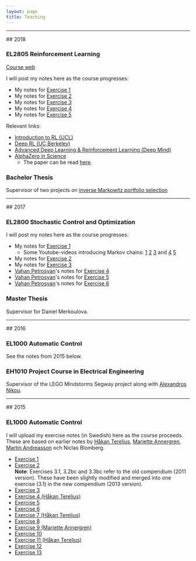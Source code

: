```yaml
---
layout: page
title: Teaching
---
```


<hr>
## 2018

### EL2805 Reinforcement Learning

[Course web](https://www.kth.se/student/kurser/kurs/EL2805?l=en)

I will post my notes here as the course progresses:

* My notes for [Exercise 1](http://rmattila.github.io/public/el2805_ex1.pdf)
* My notes for [Exercise 2](http://rmattila.github.io/public/el2805_ex2.pdf)
* My notes for [Exercise 3](http://rmattila.github.io/public/el2805_ex3.pdf)
* My notes for [Exercise 4](http://rmattila.github.io/public/el2805_ex4.pdf)
* My notes for [Exercise 5](http://rmattila.github.io/public/el2805_ex5.pdf)

Relevant links:

* [Introduction to RL (UCL)](http://www0.cs.ucl.ac.uk/staff/d.silver/web/Teaching.html)
* [Deep RL (UC Berkeley)](http://rail.eecs.berkeley.edu/deeprlcourse/)
* [Advanced Deep Learning & Reinforcement Learning (Deep Mind)](https://www.youtube.com/playlist?list=PLqYmG7hTraZDNJre23vqCGIVpfZ_K2RZs)
* [AlphaZero in
  Science](https://deepmind.com/blog/alphazero-shedding-new-light-grand-games-chess-shogi-and-go/)
    * The paper can be read [here](http://science.sciencemag.org/content/362/6419/1140).

### Bachelor Thesis
Supervisor of two projects on [inverse Markowitz portfolio
selection](https://www.kth.se/social/course/EF112X/page/context-c-learning-in-dynamical-systems/)

<hr>
## 2017

### EL2800 Stochastic Control and Optimization

I will post my notes here as the course progresses:

* My notes for [Exercise 1](http://rmattila.github.io/public/el2800_ex1.pdf)
    * Some Youtube-videos introducing Markov chains: 
[1](https://www.youtube.com/watch?v=7KGdE2AK_MQ)
[2](https://www.youtube.com/watch?v=WUjt98HcHlk)
[3](https://www.youtube.com/watch?v=j6OUj9tleVM)
and
[4](https://www.youtube.com/watch?v=Pce7KKeUf5w)
[5](https://www.youtube.com/watch?v=daY4lgEyEPc)
* My notes for [Exercise 2](http://rmattila.github.io/public/el2800_ex2.pdf)
* My notes for [Exercise 3](http://rmattila.github.io/public/el2800_ex3.pdf)
* [Vahan Petrosyan](https://www.kth.se/profile/vahanp)'s notes for [Exercise 4](http://rmattila.github.io/public/el2800_ex4_vahan.pdf)
* [Vahan Petrosyan](https://www.kth.se/profile/vahanp)'s notes for [Exercise 5](http://rmattila.github.io/public/el2800_ex5_vahan.pdf)
* [Vahan Petrosyan](https://www.kth.se/profile/vahanp)'s notes for [Exercise 6](http://rmattila.github.io/public/el2800_ex6_vahan.pdf)

### Master Thesis

Supervisor for Daniel Merkoulova.

<hr>
## 2016

### EL1000 Automatic Control 

See the notes from 2015 below.

### EH1010 Project Course in Electrical Engineering

Supervisor of the LEGO Mindstorms Segway project along with [Alexandros
Nikou](https://people.kth.se/~anikou/).

<hr>
## 2015

### EL1000 Automatic Control 

I will upload my exercise notes (in Swedish) here as the course proceeds.
These are based on earlier notes by [Håkan
Terelius](http://people.kth.se/~hakante/teaching.html), [Mariette
Annergren](https://people.kth.se/~marann/el1000.html), [Martin
Andreasson](https://people.kth.se/~mandreas/teaching.html) och Niclas Blomberg.

* [Exercise 1](http://rmattila.github.io/public/el1000_ovn1.pdf)
* [Exercise 2](http://rmattila.github.io//public/el1000_ovn2.pdf) <br/>
**Note**: Exercises 3.1, 3.2bc and 3.3bc refer to the old compendium (2011
version). These have been slightly modified and merged into one exercise (3.1)
in the new compendium (2013 version).
* [Exercise 3](http://rmattila.github.io//public/el1000_ovn3.pdf)
* [Exercise 4 (Håkan Terelius)](http://people.kth.se/%7Ehakante/teaching/ak2012/exercise04.pdf)
* [Exercise 5](http://rmattila.github.io//public/el1000_ovn5.pdf)
* [Exercise 6](http://rmattila.github.io//public/el1000_ovn6.pdf)
* [Exercise 7 (Håkan Terelius)](http://people.kth.se/%7Ehakante/teaching/ak2012/exercise07.pdf)
* [Exercise 8](http://rmattila.github.io//public/el1000_ovn8.pdf)
* [Exercise 9 (Mariette Annergren)](https://people.kth.se/%7Emarann/teaching/ht2011/ex7.pdf)
* [Exercise 10](http://rmattila.github.io//public/el1000_ovn10.pdf)
* [Exercise 11 (Håkan Terelius)](http://people.kth.se/%7Ehakante/teaching/ak2012/exercise11.pdf)
* [Exercise 12](http://rmattila.github.io//public/el1000_ovn12.pdf)
* [Exercise 13](http://rmattila.github.io//public/el1000_ovn13.pdf)


